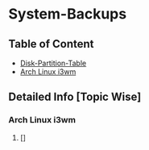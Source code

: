 # System-Backups

## Table of Content
* [Disk-Partition-Table](Disk-Partition-Table.md)
* [Arch Linux i3wm](Arch-Linux-i3wm-bakups)

## Detailed Info [Topic Wise]
### Arch Linux i3wm
  1. []
